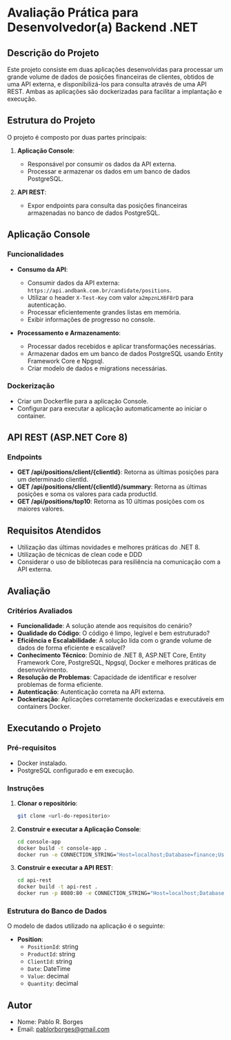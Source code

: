 # Avaliação Prática para Desenvolvedor(a) Backend .NET

## Descrição do Projeto

Este projeto consiste em duas aplicações desenvolvidas para processar um grande volume de dados de posições financeiras de clientes, obtidos de uma API externa, e disponibilizá-los para consulta através de uma API REST. Ambas as aplicações são dockerizadas para facilitar a implantação e execução.

## Estrutura do Projeto

O projeto é composto por duas partes principais:

1. **Aplicação Console**:
    - Responsável por consumir os dados da API externa.
    - Processar e armazenar os dados em um banco de dados PostgreSQL.

2. **API REST**:
    - Expor endpoints para consulta das posições financeiras armazenadas no banco de dados PostgreSQL.

## Aplicação Console

### Funcionalidades

- **Consumo da API**:
    - Consumir dados da API externa: `https://api.andbank.com.br/candidate/positions`.
    - Utilizar o header `X-Test-Key` com valor `a2mpznLX6F8rD` para autenticação.
    - Processar eficientemente grandes listas em memória.
    - Exibir informações de progresso no console.

- **Processamento e Armazenamento**:
    - Processar dados recebidos e aplicar transformações necessárias.
    - Armazenar dados em um banco de dados PostgreSQL usando Entity Framework Core e Npgsql.
    - Criar modelo de dados e migrations necessárias.

### Dockerização

- Criar um Dockerfile para a aplicação Console.
- Configurar para executar a aplicação automaticamente ao iniciar o container.

## API REST (ASP.NET Core 8)

### Endpoints

- **GET /api/positions/client/{clientId}**: Retorna as últimas posições para um determinado clientId.
- **GET /api/positions/client/{clientId}/summary**: Retorna as últimas posições e soma os valores para cada productId.
- **GET /api/positions/top10**: Retorna as 10 últimas posições com os maiores valores.

## Requisitos Atendidos

- Utilização das últimas novidades e melhores práticas do .NET 8.
- Utilização de técnicas de clean code e DDD
- Considerar o uso de bibliotecas para resiliência na comunicação com a API externa.

## Avaliação

### Critérios Avaliados

- **Funcionalidade**: A solução atende aos requisitos do cenário?
- **Qualidade do Código**: O código é limpo, legível e bem estruturado?
- **Eficiência e Escalabilidade**: A solução lida com o grande volume de dados de forma eficiente e escalável?
- **Conhecimento Técnico**: Domínio de .NET 8, ASP.NET Core, Entity Framework Core, PostgreSQL, Npgsql, Docker e melhores práticas de desenvolvimento.
- **Resolução de Problemas**: Capacidade de identificar e resolver problemas de forma eficiente.
- **Autenticação**: Autenticação correta na API externa.
- **Dockerização**: Aplicações corretamente dockerizadas e executáveis em containers Docker.

## Executando o Projeto

### Pré-requisitos

- Docker instalado.
- PostgreSQL configurado e em execução.

### Instruções

1. **Clonar o repositório**:
    ```bash
    git clone <url-do-repositorio>
    ```

2. **Construir e executar a Aplicação Console**:
    ```bash
    cd console-app
    docker build -t console-app .
    docker run -e CONNECTION_STRING="Host=localhost;Database=finance;Username=user;Password=pass" console-app
    ```

3. **Construir e executar a API REST**:
    ```bash
    cd api-rest
    docker build -t api-rest .
    docker run -p 8080:80 -e CONNECTION_STRING="Host=localhost;Database=finance;Username=user;Password=pass" api-rest
    ```

### Estrutura do Banco de Dados

O modelo de dados utilizado na aplicação é o seguinte:

- **Position**:
    - `PositionId`: string
    - `ProductId`: string
    - `ClientId`: string
    - `Date`: DateTime
    - `Value`: decimal
    - `Quantity`: decimal

## Autor

- Nome: Pablo R. Borges
- Email: pablorborges@gmail.com 

